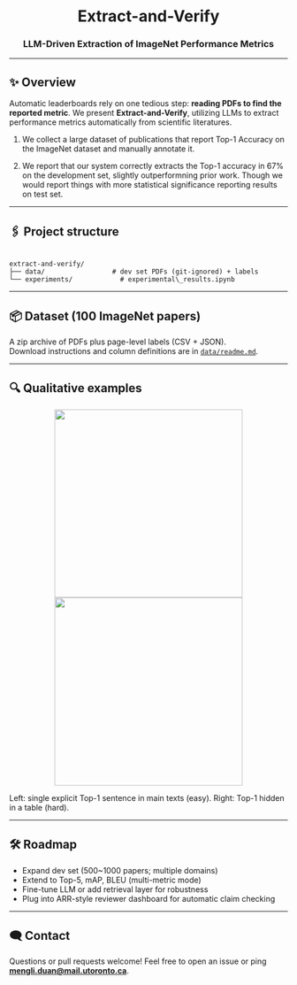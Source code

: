 


<div align="center">

# Extract-and-Verify  
### LLM-Driven Extraction of ImageNet Performance Metrics  


</div>

---

## ✨ Overview
Automatic leaderboards rely on one tedious step: **reading PDFs to find the reported metric**.  We present **Extract-and-Verify**, utilizing LLMs to extract performance metrics automatically from scientific literatures.

1. We collect a large dataset of publications that report Top-1 Accuracy on the
ImageNet dataset and manually annotate it.

2. We report that our system correctly extracts
the Top-1 accuracy in 67% on the development set, slightly outperformning prior work. Though we would report things with more statistical significance reporting results on test set.

---

## 🖇 Project structure

```

extract-and-verify/
├── data/                 # dev set PDFs (git-ignored) + labels
└── experiments/            # experimental\_results.ipynb

````


---

## 📦 Dataset  (100 ImageNet papers)

A zip archive of PDFs plus page-level labels (CSV + JSON).  
Download instructions and column definitions are in [`data/readme.md`](data/readme.md).


---

## 🔍 Qualitative examples

<p align="center">
  <img src="assets/easy_example.png" width="340">
  <img src="assets/hard_example.png" width="340">
</p>

Left: single explicit Top-1 sentence in main texts (easy).
Right: Top-1 hidden in a table (hard).

---


## 🛠 Roadmap

* Expand dev set (500~1000 papers; multiple domains)
* Extend to Top-5, mAP, BLEU (multi-metric mode)
* Fine-tune LLM or add retrieval layer for robustness
* Plug into ARR-style reviewer dashboard for automatic claim checking

---



## 🗨 Contact

Questions or pull requests welcome!
Feel free to open an issue or ping **[mengli.duan@mail.utoronto.ca](mailto:mengli.duan@mail.utoronto.ca)**.


